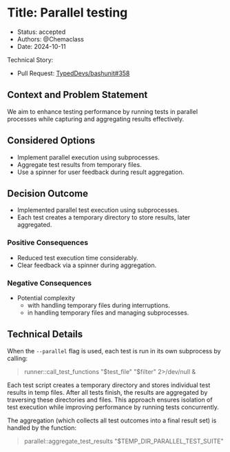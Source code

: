 # Title: Parallel testing

* Status: accepted
* Authors: @Chemaclass
* Date: 2024-10-11

Technical Story:
- Pull Request: [TypedDevs/bashunit#358](https://github.com/TypedDevs/bashunit/pull/358)

## Context and Problem Statement

We aim to enhance testing performance by running tests in parallel processes while capturing and aggregating results effectively.

## Considered Options

- Implement parallel execution using subprocesses.
- Aggregate test results from temporary files.
- Use a spinner for user feedback during result aggregation.

## Decision Outcome

- Implemented parallel test execution using subprocesses.
- Each test creates a temporary directory to store results, later aggregated.

### Positive Consequences

- Reduced test execution time considerably.
- Clear feedback via a spinner during aggregation.

### Negative Consequences

- Potential complexity
    - with handling temporary files during interruptions.
    - in handling temporary files and managing subprocesses.

## Technical Details

When the `--parallel` flag is used, each test is run in its own subprocess by calling:

> runner::call_test_functions "$test_file" "$filter" 2>/dev/null &

Each test script creates a temporary directory and stores individual test results in temp files.
After all tests finish, the results are aggregated by traversing these directories and files.
This approach ensures isolation of test execution while improving performance by running tests concurrently.

The aggregation (which collects all test outcomes into a final result set) is handled by the function:

> parallel::aggregate_test_results "$TEMP_DIR_PARALLEL_TEST_SUITE"


